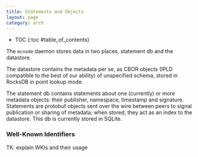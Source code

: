 ```yaml
---
title: Statements and Objects
layout: page
category: arch
---
```


* TOC
{:toc #table_of_contents}

The `mcnode` daemon stores data in two places, statement db and the datastore.

The datastore contains the metadata per se, as CBOR objects (IPLD compatible to the best of our
ability) of unspecified schema, stored in RocksDB in point lookup mode.

The statement db contains statements about one (currently) or more metadata objects: their
publisher, namespace, timestamp and signature. Statements are protobuf objects sent over the wire
between peers to signal publication or sharing of metadata; when stored, they act as an index to the
datastore. This db is currently stored in SQLite.


### Well-Known Identifiers

TK: explain WKIs and their usage
